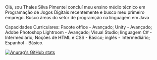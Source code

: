 Olá, sou Thales Silva Pimentel concluí meu ensino médio técnico em Programação de Jogos Digitais recentemente e busco meu primeiro emprego.
Busco áreas do setor de programção na linguagem em Java

Capacidades Curriculares:
Pacote office - Avançado;
Unity - Avançado;
Adobe Photoshop Lightroom - Avançado;
Visual Studio; linguagem C# - Intermediário;
Noções de HTML e CSS - Básico;
inglês - Intermediário;
Espanhol - Básico.


[![Anurag's GitHub stats](https://github-readme-stats.vercel.app/api?username=ThalesPimentel)](https://github.com/anuraghazra/github-readme-stats)
